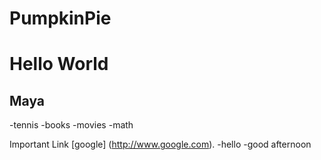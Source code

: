 # PumpkinPie
# Hello World
## Maya

  -tennis
  -books
  -movies
  -math

Important Link [google] (http://www.google.com).
-hello
-good afternoon
